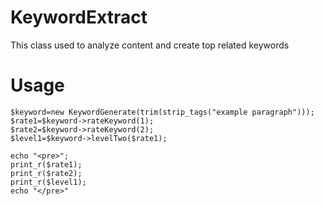 # KeywordExtract
This class used to analyze content and create top related keywords
# Usage
```require_once("keyword.php");
$keyword=new KeywordGenerate(trim(strip_tags("example paragraph")));
$rate1=$keyword->rateKeyword(1);
$rate2=$keyword->rateKeyword(2);
$level1=$keyword->levelTwo($rate1);

echo "<pre>";
print_r($rate1);
print_r($rate2);
print_r($level1);
echo "</pre>"
